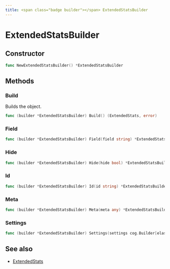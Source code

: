 ```yaml
---
title: <span class="badge builder"></span> ExtendedStatsBuilder
---
```

# <span class="badge builder"></span> ExtendedStatsBuilder

## Constructor

```go
func NewExtendedStatsBuilder() *ExtendedStatsBuilder
```
## Methods

### <span class="badge object-method"></span> Build

Builds the object.

```go
func (builder *ExtendedStatsBuilder) Build() (ExtendedStats, error)
```

### <span class="badge object-method"></span> Field

```go
func (builder *ExtendedStatsBuilder) Field(field string) *ExtendedStatsBuilder
```

### <span class="badge object-method"></span> Hide

```go
func (builder *ExtendedStatsBuilder) Hide(hide bool) *ExtendedStatsBuilder
```

### <span class="badge object-method"></span> Id

```go
func (builder *ExtendedStatsBuilder) Id(id string) *ExtendedStatsBuilder
```

### <span class="badge object-method"></span> Meta

```go
func (builder *ExtendedStatsBuilder) Meta(meta any) *ExtendedStatsBuilder
```

### <span class="badge object-method"></span> Settings

```go
func (builder *ExtendedStatsBuilder) Settings(settings cog.Builder[elasticsearch.ElasticsearchExtendedStatsSettings]) *ExtendedStatsBuilder
```

## See also

 * <span class="badge object-type-struct"></span> [ExtendedStats](./object-ExtendedStats.md)
